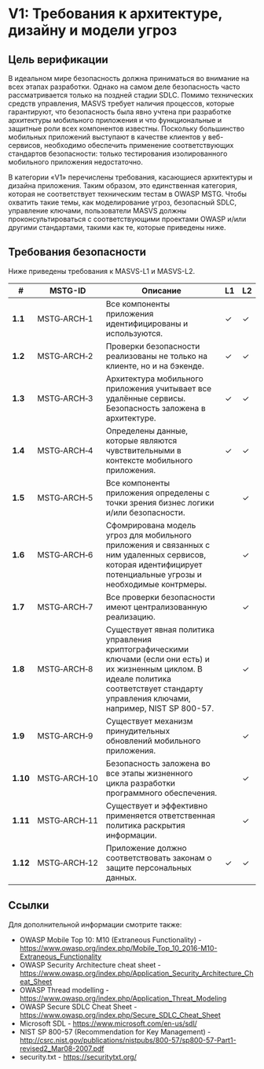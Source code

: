 # V1: Требования к архитектуре, дизайну и модели угроз

## Цель верификации

В идеальном мире безопасность должна приниматься во внимание на всех этапах разработки. Однако на самом деле безопасность часто рассматривается только на поздней стадии SDLC. Помимо технических средств управления, MASVS требует наличия процессов, которые гарантируют, что безопасность была явно учтена при разработке архитектуры мобильного приложения и что функциональные и защитные роли всех компонентов известны. Поскольку большинство мобильных приложений выступают в качестве клиентов у веб-сервисов, необходимо обеспечить применение соответствующих стандартов безопасности: только тестирования изолированного мобильного приложения недостаточно.

В категории «V1» перечислены требования, касающиеся архитектуры и дизайна приложения. Таким образом, это единственная категория, которая не соответствует техническим тестам в OWASP MSTG. Чтобы охватить такие темы, как моделирование угроз, безопасный SDLC, управление ключами, пользователи MASVS должны проконсультироваться с соответствующими проектами OWASP и/или другими стандартами, такими как те, которые приведены ниже.

<div style="page-break-after: always;">
</div>

## Требования безопасности

Ниже приведены требования к MASVS-L1 и MASVS-L2.

| # | MSTG-ID | Описание | L1 | L2 |
| --- | --- | --- | --- | --- |
| **1.1** | MSTG‑ARCH‑1 | Все компоненты приложения идентифицированы и используются. | ✓ | ✓ |
| **1.2** | MSTG‑ARCH‑2 | Проверки безопасности реализованы не только на клиенте, но и на бэкенде. | ✓ | ✓ |
| **1.3** | MSTG‑ARCH‑3 | Архитектура мобильного приложения учитывает все удалённые сервисы. Безопасность заложена в архитектуре.| ✓ | ✓ |
| **1.4** | MSTG‑ARCH‑4 | Определены данные, которые являются чувствительными в контексте мобильного приложения. | ✓ | ✓ |
| **1.5** | MSTG‑ARCH‑5 | Все компоненты приложения определены с точки зрения бизнес логики и/или безопасности. |   | ✓ |
| **1.6** | MSTG‑ARCH‑6 | Сфомрирована модель угроз для мобильного приложения и связанных с ним удаленных сервисов, которая идентифицирует потенциальные угрозы и необходимые контрмеры. |   | ✓ |
| **1.7** | MSTG‑ARCH‑7 | Все проверки безопасности имеют централизованную реализацию. |   | ✓ |
| **1.8** | MSTG‑ARCH‑8 | Существует явная политика управления криптографическими ключами (если они есть) и их жизненным циклом. В идеале политика соответствует стандарту управления ключами, например, NIST SP 800-57. |   | ✓ |
| **1.9** | MSTG‑ARCH‑9 | Существует механизм принудительных обновлений мобильного приложения. |   | ✓ |
| **1.10** | MSTG‑ARCH‑10 | Безопасность заложена во все этапы жизненного цикла разработки программного обеспечения. |   | ✓ |
| **1.11** | MSTG‑ARCH‑11 | Существует и эффективно применяется ответственная политика раскрытия информации. |  | ✓ |
| **1.12** | MSTG‑ARCH‑12 | Приложение должно соответствовать законам о защите персональных данных. | ✓ | ✓ |

<div style="page-break-after: always;">
</div>

## Ссылки

Для дополнительной информации смотрите также:

- OWASP Mobile Top 10: M10 (Extraneous Functionality) - <https://www.owasp.org/index.php/Mobile_Top_10_2016-M10-Extraneous_Functionality>
- OWASP Security Architecture cheat sheet - <https://www.owasp.org/index.php/Application_Security_Architecture_Cheat_Sheet>
- OWASP Thread modelling - <https://www.owasp.org/index.php/Application_Threat_Modeling>
- OWASP Secure SDLC Cheat Sheet - <https://www.owasp.org/index.php/Secure_SDLC_Cheat_Sheet>
- Microsoft SDL - <https://www.microsoft.com/en-us/sdl/>
- NIST SP 800-57 (Recommendation for Key Management) - <http://csrc.nist.gov/publications/nistpubs/800-57/sp800-57-Part1-revised2_Mar08-2007.pdf>
- security.txt - <https://securitytxt.org/>
